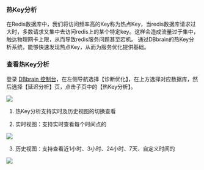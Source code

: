 ### 热Key分析
在Redis数据库中，我们将访问频率高的Key称为热点Key，当redis数据库请求过大时，多数请求又集中去访问redis上的某个特定key。这样会造成流量过于集中，触达物理网卡上限，从而导致redis服务问题甚至宕机。
通过DBbrain的热Key分析系统，能够快速发现热点Key，从而为服务优化提供基础。


### 查看热Key分析
登录 [DBbrain 控制台](https://console.cloud.tencent.com/dbbrain)，在左侧导航选择【诊断优化】，在上方选择对应数据库，然后选择【延迟分析】页，点击子页中的【热Key分析】。

![](https://main.qcloudimg.com/raw/fb7c74e49a36c05c23a5c58de0ae60c0.png)

1. 热Key分析支持实时及历史视图的切换查看



2. 实时视图：支持实时查看每个时间点的

![](https://main.qcloudimg.com/raw/3533b766179f3fa30984f1d20b207ed3.png)




3. 历史视图：支持查看近1小时、3小时、24小时、7天、自定义时间的

![](https://main.qcloudimg.com/raw/e2ed6394d4d003b234f325ceb1ba6a46.png)